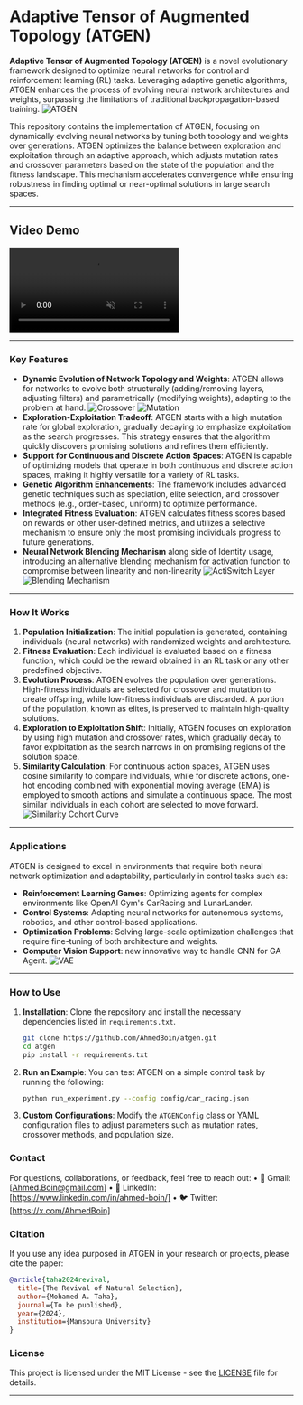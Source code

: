 # Adaptive Tensor of Augmented Topology (ATGEN)

**Adaptive Tensor of Augmented Topology (ATGEN)** is a novel evolutionary framework designed to optimize neural networks for control and reinforcement learning (RL) tasks. Leveraging adaptive genetic algorithms, ATGEN enhances the process of evolving neural network architectures and weights, surpassing the limitations of traditional backpropagation-based training.
![ATGEN](./FrameWork.png)

This repository contains the implementation of ATGEN, focusing on dynamically evolving neural networks by tuning both topology and weights over generations. ATGEN optimizes the balance between exploration and exploitation through an adaptive approach, which adjusts mutation rates and crossover parameters based on the state of the population and the fitness landscape. This mechanism accelerates convergence while ensuring robustness in finding optimal or near-optimal solutions in large search spaces.

---

## Video Demo

<video src="https://github.com/user-attachments/assets/fbcab330-2bb2-4afe-9b01-f36794cef2b4" autoplay loop muted playsinline>
  Your browser does not support the video tag.
</video>

---

### Key Features
- **Dynamic Evolution of Network Topology and Weights**: ATGEN allows for networks to evolve both structurally (adding/removing layers, adjusting filters) and parametrically (modifying weights), adapting to the problem at hand.
![Crossover](./crossover.png)
![Mutation](./mutation.png)
- **Exploration-Exploitation Tradeoff**: ATGEN starts with a high mutation rate for global exploration, gradually decaying to emphasize exploitation as the search progresses. This strategy ensures that the algorithm quickly discovers promising solutions and refines them efficiently.
- **Support for Continuous and Discrete Action Spaces**: ATGEN is capable of optimizing models that operate in both continuous and discrete action spaces, making it highly versatile for a variety of RL tasks.
- **Genetic Algorithm Enhancements**: The framework includes advanced genetic techniques such as speciation, elite selection, and crossover methods (e.g., order-based, uniform) to optimize performance.
- **Integrated Fitness Evaluation**: ATGEN calculates fitness scores based on rewards or other user-defined metrics, and utilizes a selective mechanism to ensure only the most promising individuals progress to future generations.
- **Neural Network Blending Mechanism** along side of Identity usage, introducing an alternative blending mechanism for activation function to compromise between linearity and non-linearity
![ActiSwitch Layer](./ActiSwitch.png)
![Blending Mechanism](./Blending.png)
---

### How It Works
1. **Population Initialization**: The initial population is generated, containing individuals (neural networks) with randomized weights and architecture.
2. **Fitness Evaluation**: Each individual is evaluated based on a fitness function, which could be the reward obtained in an RL task or any other predefined objective.
3. **Evolution Process**: ATGEN evolves the population over generations. High-fitness individuals are selected for crossover and mutation to create offspring, while low-fitness individuals are discarded. A portion of the population, known as elites, is preserved to maintain high-quality solutions.
4. **Exploration to Exploitation Shift**: Initially, ATGEN focuses on exploration by using high mutation and crossover rates, which gradually decay to favor exploitation as the search narrows in on promising regions of the solution space.
5. **Similarity Calculation**: For continuous action spaces, ATGEN uses cosine similarity to compare individuals, while for discrete actions, one-hot encoding combined with exponential moving average (EMA) is employed to smooth actions and simulate a continuous space. The most similar individuals in each cohort are selected to move forward.
![Similarity Cohort Curve](./sim.jpeg)
---

### Applications
ATGEN is designed to excel in environments that require both neural network optimization and adaptability, particularly in control tasks such as:
- **Reinforcement Learning Games**: Optimizing agents for complex environments like OpenAI Gym's CarRacing and LunarLander.
- **Control Systems**: Adapting neural networks for autonomous systems, robotics, and other control-based applications.
- **Optimization Problems**: Solving large-scale optimization challenges that require fine-tuning of both architecture and weights.
- **Computer Vision Support**: new innovative way to handle CNN for GA Agent.
![VAE](./VAE.png)
---

### How to Use
1. **Installation**: Clone the repository and install the necessary dependencies listed in `requirements.txt`.
   ```bash
   git clone https://github.com/AhmedBoin/atgen.git
   cd atgen
   pip install -r requirements.txt
   ```

2. **Run an Example**: You can test ATGEN on a simple control task by running the following:
   ```bash
   python run_experiment.py --config config/car_racing.json
   ```

3. **Custom Configurations**: Modify the `ATGENConfig` class or YAML configuration files to adjust parameters such as mutation rates, crossover methods, and population size.


### Contact

For questions, collaborations, or feedback, feel free to reach out:
	•	📧 Gmail: [Ahmed.Boin@gmail.com]
	•	💼 LinkedIn: [https://www.linkedin.com/in/ahmed-boin/]
	•	🐦 Twitter: [https://x.com/AhmedBoin]

### Citation
If you use any idea purposed in ATGEN in your research or projects, please cite the paper:

```bibtex
@article{taha2024revival,
  title={The Revival of Natural Selection},
  author={Mohamed A. Taha},
  journal={To be published},
  year={2024},
  institution={Mansoura University}
}
```

### License
This project is licensed under the MIT License - see the [LICENSE](LICENSE) file for details.

---
